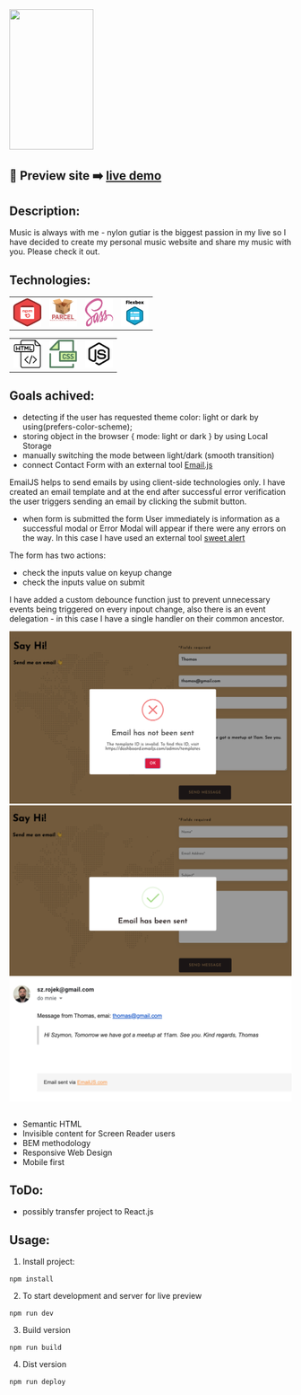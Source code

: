<img src="./src/images/music-web.gif" width="150" height="250">

## 🎥 Preview site :arrow_right: [live demo](https://szymonrojek.github.io/my-music-website/)

## Description:

Music is always with me - nylon gutiar is the biggest passion in my live so I have decided to create my personal music website and share my music with you. Please check it out.

## Technologies:

<table>
  <tr>
    <td><img src="./src/images/npm-icon.png" width="50" height="50"></td>
    <td><img src="./src/images/parcel-js-icon.png" width="50" height="50"></td>
    <td><img src="./src/images/sass-icon.svg" width="50" height="50"></td>
    <td><img src="./src/images/flexbox-icon.png" width="50" height="50"></td>
  </tr>
</table>
<table>
  <tr>
    <td><img src="./src/images/html-icon.svg" width="50" height="50"></td>
    <td><img src="./src/images/css-icon.svg" width="50" height="50"> </td>
    <td><img src="./src/images/js-icon.svg" width="50" height="50"></td>
  </tr>
 </table>

## Goals achived:

- detecting if the user has requested theme color: light or dark by using(prefers-color-scheme);
- storing object in the browser { mode: light or dark } by using Local Storage
- manually switching the mode between light/dark (smooth transition)
- connect Contact Form with an external tool [Email.js](https://www.emailjs.com/)

EmailJS helps to send emails by using client-side technologies only. I have created an email template and at the end after successful error verification the user triggers sending an email by clicking the submit button.

- when form is submitted the form User immediately is information as a successful modal or Error Modal will appear if there were any errors on the way. In this case I have used an external tool [sweet alert](https://sweetalert2.github.io/#example/)

The form has two actions:

- check the inputs value on keyup change
- check the inputs value on submit

I have added a custom debounce function just to prevent unnecessary events being triggered on every inpout change, also there is an event delegation - in this case I have a single handler on their common ancestor.

<table>
  <tr>
    <img src="./src/images/error.png">
  </tr>
   <tr>
    <img src="./src/images/success.png">
  </tr>
   <tr>
    <img src="./src/images/email-sent.png">
  </tr>
</table>

- Semantic HTML
- Invisible content for Screen Reader users
- BEM methodology
- Responsive Web Design
- Mobile first

## ToDo:

- possibly transfer project to React.js

## Usage:

1. Install project:

```
npm install
```

2. To start development and server for live preview

```
npm run dev
```

3. Build version

```
npm run build
```

4. Dist version

```
npm run deploy
```
